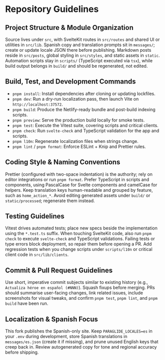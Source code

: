 # Repository Guidelines

## Project Structure & Module Organization

Source lives under `src`, with SvelteKit routes in `src/routes` and shared UI or utilities in `src/lib`. Spanish copy and translation prompts sit in `messages/`; create or update locale JSON there before publishing. Markdown posts reside in `src/posts`, global styling in `src/styles`, and static assets in `static`. Automation scripts stay in `scripts/` (TypeScript executed via `tsx`), while build output belongs in `build/` and should be regenerated, not edited.

## Build, Test, and Development Commands

- `pnpm install`: Install dependencies after cloning or updating lockfiles.
- `pnpm dev`: Run a dry-run localization pass, then launch Vite on `http://localhost:37572`.
- `pnpm build`: Produce the Netlify-ready bundle and post-build indexing scripts.
- `pnpm preview`: Serve the production build locally for smoke tests.
- `pnpm test`: Execute the Vitest suite, covering scripts and critical clients.
- `pnpm check`: Run `svelte-check` and TypeScript validation for the app and scripts.
- `pnpm l10n`: Regenerate localization files when strings change.
- `pnpm lint` / `pnpm format`: Enforce ESLint + Knip and Prettier rules.

## Coding Style & Naming Conventions

Prettier (configured with two-space indentation) is the authority; rely on editor integrations or run `pnpm format`. Prefer TypeScript in scripts and components, using PascalCase for Svelte components and camelCase for helpers. Keep translation keys human-readable and grouped by feature, such as `home_action_*`. Avoid editing generated assets under `build/` or `static/processed`; regenerate them instead.

## Testing Guidelines

Vitest drives automated tests; place new specs beside the implementation using the `*.test.ts` suffix. When touching SvelteKit code, also run `pnpm check` to execute `svelte-check` and TypeScript validations. Failing tests or type errors block deployment, so repair them before opening a PR. Add regression tests when you change scripts under `scripts/l10n` or critical client code in `src/lib/clients`.

## Commit & Pull Request Guidelines

Use short, imperative commit subjects similar to existing history (e.g., `Actualiza héroe en español (#NNN)`). Squash fixups before merging. PRs should summarise user-facing changes, link related issues, include screenshots for visual tweaks, and confirm `pnpm test`, `pnpm lint`, and `pnpm build` have been run.

## Localization & Spanish Focus

This fork publishes the Spanish-only site. Keep `PARAGLIDE_LOCALES=es` in your `.env` during development, store Spanish translations in `messages/es.json` (create it if missing), and prune unused English keys that creep back in. Review autogenerated copy for tone and regional accuracy before shipping.
